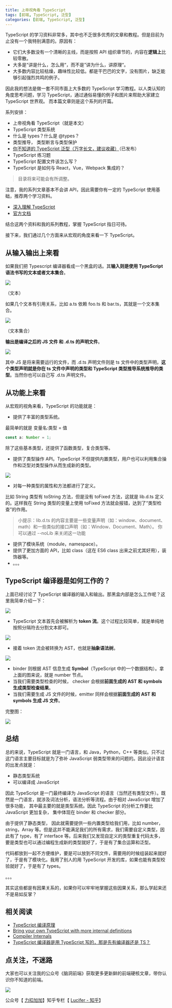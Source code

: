 ```yaml
---
title: 上帝视角看 TypeScript
tags: [前端, TypeScript, 泛型]
categories: [前端, TypeScript, 泛型]
---
```


TypeScript 的学习资料非常多，其中也不乏很多优秀的文章和教程。但是目前为止没有一个我特别满意的。原因有：

- 它们大多数没有一个清晰的主线，而是按照 API 组织章节的，内容在**逻辑上**比较零散。
- 大多是“讲是什么，怎么用“，而不是”讲为什么，讲原理“。
- 大多数内容比较枯燥，趣味性比较低。都是干巴巴的文字，没有图片，缺乏能够引起强烈共鸣的例子。

因此我的想法是做一套不同市面上大多数的 TypeScript 学习教程。以人类认知的角度思考问题，学习 TypeScript，通过通俗易懂的例子和图片来帮助大家建立 TypeScript 世界观。 而本篇文章则是这个系列的开篇。

系列安排：

- 上帝视角看 TypeScript（就是本文）
- TypeScript 类型系统
- 什么是 types？什么是 @types？
- 类型推导， 类型断言与类型保护
- [你不知道的 TypeScript 泛型（万字长文，建议收藏）](https://lucifer.ren/blog/2020/06/16/ts-generics/)（已发布）
- TypeScript 练习题
- TypeScript 配置文件该怎么写？
- TypeScript 是如何与 React，Vue，Webpack 集成的？

> 目录将来可能会有所调整。

注意，我的系列文章基本不会讲 API，因此需要你有一定的 TypeScript 使用基础，推荐两个学习资料。

- [深入理解 TypeScript](https://jkchao.github.io/typescript-book-chinese/)
- [官方文档](https://www.typescriptlang.org/docs/home)

结合这两个资料和我的系列教程，掌握 TypeScript 指日可待。

接下来，我们通过几个方面来从宏观的角度来看一下 TypeScript。

<!-- more -->

## 从输入输出上来看

如果我们把 Typescript 编译器看成一个黑盒的话。其**输入则是使用 TypeScript 语法书写的文本或者文本集合**。

![](https://p.ipic.vip/itohu9.jpg)

（文本）

如果几个文本有引用关系，比如 a.ts 依赖 foo.ts 和 bar.ts，其就是一个文本集合。

![](https://p.ipic.vip/idtaa8.jpg)

（文本集合）

**输出是编译之后的 JS 文件 和 .d.ts 的声明文件**。

![](https://p.ipic.vip/cqzzed.jpg)

其中 JS 是将来需要运行的文件，而 .d.ts 声明文件则是 ts 文件中的类型声明，**这个类型声明就是你在 ts 文件中声明的类型和 TypeScript 类型推导系统推导的类型**。当然你也可以自己写 .d.ts 声明文件。

## 从功能上来看

从宏观的视角来看，TypeScript 的功能就是：

- 提供了丰富的类型系统。

最简单的就是 变量名:类型 = 值

```ts
const a: Number = 1;
```

除了这些基本类型，还提供了函数类型，复合类型等。

- 提供了类型操作 API。TypeScript 不但提供内置类型，用户也可以利用集合操作和泛型对类型操作从而生成新的类型。

![](https://p.ipic.vip/g7v6ag.jpg)

- 对每一种类型的属性和方法都进行了定义。

比如 String 类型有 toString 方法，但是没有 toFixed 方法，这就是 lib.d.ts 定义的。这样我在 String 类型的变量上使用 toFixed 方法就会报错，达到了“类型检查”的作用。

> 小提示：lib.d.ts 的内容主要是一些变量声明（如：window、document、math）和一些类似的接口声明（如：Window、Document、Math）。 你可以通过 --noLib 来关闭这一功能

- 提供了模块系统（module，namespace）。
- 提供了更加方面的 API，比如 class（这在 ES6 class 出来之前尤其好用），装饰器等。
- 。。。

## TypeScript 编译器是如何工作的？

上面已经讨论了 TypeScript 编译器的输入和输出。那黑盒内部是怎么工作呢？这里我简单介绍一下：

![](https://p.ipic.vip/32l549.jpg)

- TypeScript 文本首先会被解析为 **token 流**。这个过程比较简单，就是单纯地按照分隔符去分割文本即可。

![](https://p.ipic.vip/gjqn4o.jpg)

- 接着 token 流会被转换为 AST，也就是**抽象语法树**。

![](https://p.ipic.vip/at9m6i.jpg)

- binder 则根据 AST 信息生成 **Symbol**（TypeScript 中的一个数据结构）。拿上面的图来说，就是 number 节点。
- 当我们需要类型检查的时候， checker 会根据**前面生成的 AST 和 symbols 生成类型检查结果**。
- 当我们需要生成 JS 文件的时候，emitter 同样会根据**前面生成的 AST 和 symbols 生成 JS 文件**。

完整图：

![](https://p.ipic.vip/91it0j.jpg)

## 总结

总的来说，TypeScript 就是一门语言，和 Java，Python，C++ 等类似。只不过这门语言主要目标就是为了弥补 JavaScript 弱类型带来的问题的。因此设计语言的出发点就是：

- 静态类型系统
- 可以编译成 JavaScript

因此 TypeScript 是一门最终编译为 JavaScript 的语言（当然还有类型文件）。既然是一门语言，就涉及词法分析，语法分析等流程。由于相对 JavaScript 增加了很多功能， 其中最主要的就是类型系统。因此 TypeScript 的分析工作要比 JavaScript 更加复杂， 集中体现在 binder 和 checker 部分。

由于提供了静态类型， 因此就需要提供一些内置类型给我们用，比如 number，string，Array 等。但是这并不能满足我们的所有需求，我们需要自定义类型，因此有了 type，有了 interface 等。后来我们又发现自定义的类型重复代码太多， 要是类型也可以通过编程生成新的类型就好了，于是有了集合运算和泛型。

代码都放到一起不方便维护，要是可以放到不同文件，需要用的时候组装起来就好了，于是有了模块化。我用了别人的用 TypeScript 开发的库，如果也能有类型校验就好了，于是有了 types。

。。。

其实这些都是有因果关系的，如果你可以牢牢地掌握这些因果关系，那么学起来还不是易如反掌？

## 相关阅读

- [TypeScript 编译原理](https://jkchao.github.io/typescript-book-chinese/compiler/overview.html)
- [Bring your own TypeScript with more internal definitions](https://github.com/basarat/byots)
- [Compiler Internals](https://github.com/microsoft/TypeScript/wiki/Compiler-Internals)
- [TypeScript 编译器是用 TypeScript 写的，那是先有编译器还是 TS？](https://github.com/azl397985856/fe-interview/issues/135)

## 点关注，不迷路

大家也可以关注我的公众号《脑洞前端》获取更多更新鲜的前端硬核文章，带你认识你不知道的前端。

![](https://p.ipic.vip/hwst9u.jpg)

公众号【 [力扣加加](https://p.ipic.vip/h9nm77.jpg)】知乎专栏【 [Lucifer - 知乎](https://www.zhihu.com/people/lu-xiao-13-70)】
